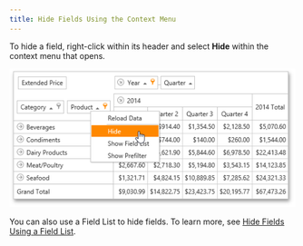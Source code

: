 ```yaml
---
title: Hide Fields Using the Context Menu
---
```

To hide a field, right-click within its header and select **Hide** within the context menu that opens.

![ASPxPivotGrid_HideField](../../../../images/Img8930.png)

You can also use a Field List to hide fields. To learn more, see [Hide Fields Using a Field List](../../../../../interface-elements-for-web/articles/pivot-table/layout-customization/hide-fields/hide-fields-using-a-field-list.md).